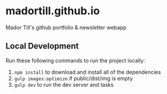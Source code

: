 # madortill.github.io

Mador Till's github portfolio & newsletter webapp

## Local Development

Run these following commands to run the project locally:
1. `npm install` to download and install all of the dependencies
2. `gulp images:optimize` if public/dist/img is empty
2. `gulp dev` to run the dev server and tasks